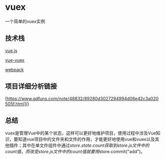 # vuex
一个简单的vuex实例

## 技术栈

[vue.js]()

[vue-vuex]()

[webpack]()

## 项目详细分析链接

[https://www.qdfuns.com/note/48832/89280d3027294994d06e42c3a020505f.html]()

## 总结
vuex是管理Vue中的某个状态，这样可以更好地维护项目，使用过程中涉及Vue知识，要知道vue项目中的文件夹和文件的作用，才能更好地使用vue和vuex以及其他插件；其中在单文件组件中通过$store.state.count获取到store.js文件中的count值，而改变store.js文件中的count值就要用$store.commit("add")。
